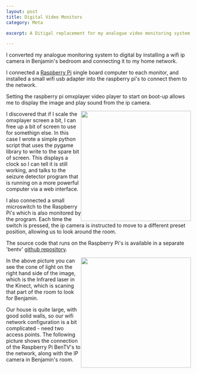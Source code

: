 ```yaml
---
layout: post
title: Digital Video Monitors
category: Meta

excerpt: A Ditigal replacement for my analogue video monitoring system.

---
```



I converted my analogue monitoring system to digital by installing a wifi ip 
camera in Benjamin's bedroom and connecting it to my home network.

I connected a <a href="http://raspberrypi.org">Raspberry Pi</a> single board 
computer to each monitor, and installed a small wifi usb adapter into the
raspberry pi's to connect them to the network.

Setting the raspberry pi omxplayer video player to start on boot-up allows
me to display the image and play sound from the ip camera.

<a href="{{site.baseurl}}/resources/img/bentv_screenshot_ok.jpg"><img class="img_med" style="float:right;width:300px;" src="{{site.baseurl}}/resources/img/bentv_screenshot_ok.jpg"></a>

I discovered that if I scale the omxplayer screen a bit, I can free up a 
bit of screen to use for somethign else.   In this case I wrote a simple
python script that uses the pygame library to write to the spare bit of
screen.   This displays a clock so I can tell it is still working, and talks 
to the seizure detector program that is running on a more powerful computer
via a web interface.


I also connected a small microswitch to the Raspberry Pi's which is also 
monitored by the program.  Each time the switch is pressed, the ip camera is
instructed to move to a different preset position, allowing us to look around
the room.

The source code that runs on the Raspberry Pi's is available in a separate
'bentv' <a href="https://github.com/jones139/bentv">github repository</a>.

<a href="{{site.baseurl}}/resources/img/Network_Configuration.png"><img class="img_med" style="float:right;width:300px;" src="{{site.baseurl}}/resources/img/Network_Configuration.png"></a>
In the above picture you can see the cone of light on the right hand side of 
the 
image, which is the Infrared laser in the Kinect, which is scaning that part of
the room to look for Benjamin.

Our house is quite large, with good solid walls, so our wifi network 
configuration is a bit complicated - need two access points.  The following
picture shows the connection of the Raspberry Pi BenTV's to the network,
along with the IP camera in Benjamin's room.
